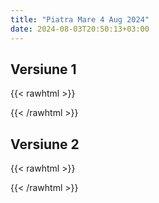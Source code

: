 ```yaml
---
title: "Piatra Mare 4 Aug 2024"
date: 2024-08-03T20:50:13+03:00
---
```


## Versiune 1
{{< rawhtml >}}
<div class="strava-embed-placeholder" data-embed-type="route" data-embed-id="3254873782032691122" data-style="standard" data-map-hash="11.43/45.5288/25.6109" data-from-embed="true"></div><script src="https://strava-embeds.com/embed.js"></script>
{{< /rawhtml >}}

## Versiune 2
{{< rawhtml >}}
<div class="strava-embed-placeholder" data-embed-type="route" data-embed-id="3254873782032691122" data-style="standard" data-map-hash="10.91/45.5614/25.6245" data-from-embed="true"></div><script src="https://strava-embeds.com/embed.js"></script>
{{< /rawhtml >}}
